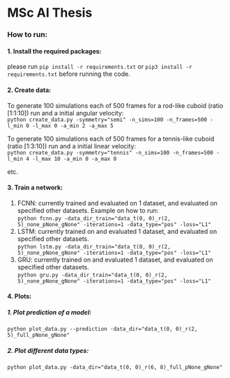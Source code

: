# MSc AI Thesis

### How to run:
#### 1. Install the required packages:
please run `pip install -r requirements.txt` or `pip3 install -r requirements.txt` before running the code.

#### 2. Create data:
To generate 100 simulations each of 500 frames for a rod-like cuboid (ratio [1:1:10]) run and a initial angular velocity:<br>
`python create_data.py -symmetry="semi" -n_sims=100 -n_frames=500 -l_min 0 -l_max 0 -a_min 2 -a_max 5`<br>


To generate 100 simulations each of 500 frames for a tennis-like cuboid (ratio [1:3:10]) run and a initial linear velocity:<br>
`python create_data.py -symmetry="tennis" -n_sims=100 -n_frames=500 -l_min 4 -l_max 10 -a_min 0 -a_max 0`<br>

etc.

#### 3. Train a network:
1. FCNN: currently trained and evaluated on 1 dataset, and evaluated on specified other datasets. Example on how to run: <br>
`python fcnn.py -data_dir_train="data_t(0, 0)_r(2, 5)_none_pNone_gNone" -iterations=1 -data_type="pos" -loss="L1"`
2. LSTM: currently trained on and evaluated 1 dataset, and evaluated on specified other datasets.<br>
`python lstm.py -data_dir_train="data_t(0, 0)_r(2, 5)_none_pNone_gNone" -iterations=1 -data_type="pos" -loss="L1"`
3. GRU: currently trained on and evaluated 1 dataset, and evaluated on specified other datasets.<br>
`python gru.py -data_dir_train="data_t(0, 0)_r(2, 5)_none_pNone_gNone" -iterations=1 -data_type="pos" -loss="L1"`


#### 4. Plots:

##### 1. Plot prediction of a model:<br>
`python plot_data.py --prediction -data_dir="data_t(0, 0)_r(2, 5)_full_pNone_gNone"`

##### 2. Plot different data types:<br>
`python plot_data.py -data_dir="data_t(0, 0)_r(6, 8)_full_pNone_gNone"`

